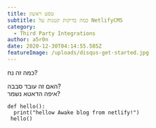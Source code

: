 ```yaml
---
title: טסט ראשון
subtitle: כמה בדיקות קטנות על NetlifyCMS
category:
  - Third Party Integrations
author: a5r0n
date: 2020-12-30T04:14:55.585Z
featureImage: /uploads/disqus-get-started.jpg
---
```

כמה זה נח?

האם זה עובד סבבה?\
איפה הדאטא נשמר?

```
def hello():
  print("hellow Awake blog from netlify!")
 hello()
```